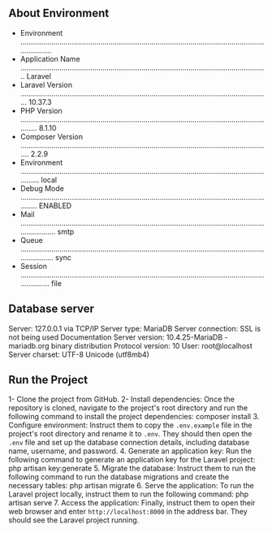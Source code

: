 

## About Environment
- Environment ......................................................................................................................................  
- Application Name ......................................................................................................................... Laravel
- Laravel Version .......................................................................................................................... 10.37.3
- PHP Version ............................................................................................................................... 8.1.10
- Composer Version ........................................................................................................................... 2.2.9
- Environment ................................................................................................................................ local
- Debug Mode ............................................................................................................................... ENABLED
- Mail ........................................................................................................................................ smtp
- Queue ....................................................................................................................................... sync
- Session ..................................................................................................................................... file

## Database server
Server: 127.0.0.1 via TCP/IP
Server type: MariaDB
Server connection: SSL is not being used Documentation
Server version: 10.4.25-MariaDB - mariadb.org binary distribution
Protocol version: 10
User: root@localhost
Server charset: UTF-8 Unicode (utf8mb4)

## Run the Project
1- Clone the project from GitHub.
2- Install dependencies: Once the repository is cloned, navigate to the project's root directory and run the following command to install the project dependencies:
    composer install
3. Configure environment: Instruct them to copy the `.env.example` file in the project's root directory and rename it to `.env`. They should then open the `.env` file and set up the database connection details, including database name, username, and password.
4. Generate an application key: Run the following command to generate an application key for the Laravel project:
    php artisan key:generate
5. Migrate the database: Instruct them to run the following command to run the database migrations and create the necessary tables:
    php artisan migrate
6. Serve the application: To run the Laravel project locally, instruct them to run the following command:
    php artisan serve
7. Access the application: Finally, instruct them to open their web browser and enter `http://localhost:8000` in the address bar. They should see the Laravel project running.
